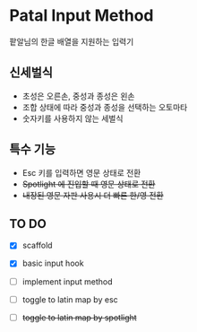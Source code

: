 # Patal Input Method

팥알님의 한글 배열을 지원하는 입력기 

## 신세벌식

- 초성은 오른손, 중성과 종성은 왼손
- 조합 상태에 따라 중성과 종성을 선택하는 오토마타
- 숫자키를 사용하지 않는 세벌식 

## 특수 기능

- Esc 키를 입력하면 영문 상태로 전환
- ~~Spotlight 에 진입할 때 영문 상태로 전환~~
- ~~내장된 영문 자판 사용시 더 빠른 한/영 전환~~

## TO DO

- [x] scaffold
- [x] basic input hook
- [ ] implement input method
- [ ] toggle to latin map by esc
- [ ] ~~toggle to latin map by spotlight~~

